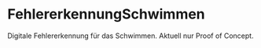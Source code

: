 # FehlererkennungSchwimmen
Digitale Fehlererkennung für das Schwimmen. Aktuell nur Proof of Concept.
